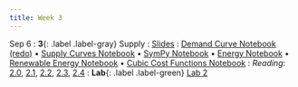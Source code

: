 ```yaml
---
title: Week 3
---
```


Sep 6
: **3**{: .label .label-gray} Supply
: [Slides](https://docs.google.com/presentation/d/123q5X25-_sJzG9w2b-movmgrOBI9r52aVrcuF8dzAZY/edit?usp=sharing)
: [Demand Curve Notebook (redo)](https://datahub.berkeley.edu/hub/user-redirect/git-pull?repo=https%3A%2F%2Fgithub.com%2Fdata-88e%2Ffa23-materials&urlpath=retro%2Ftree%2Ffa23-materials%2Flec%2Flec03%2Fdemand-curve-Fa23-2ndtry.ipynb&branch=main) &#8226; [Supply Curves Notebook](https://datahub.berkeley.edu/hub/user-redirect/git-pull?repo=https%3A%2F%2Fgithub.com%2Fdata-88e%2Ffa23-materials&urlpath=retro%2Ftree%2Ffa23-materials%2Flec%2Flec03%2F3.1-Supply.ipynb&branch=main) &#8226; [SymPy Notebook](https://datahub.berkeley.edu/hub/user-redirect/git-pull?repo=https%3A%2F%2Fgithub.com%2Fdata-88e%2Ffa23-materials&urlpath=retro%2Ftree%2Ffa23-materials%2Flec%2Flec03%2F3.2-sympy.ipynb&branch=main) &#8226; [Energy Notebook](https://datahub.berkeley.edu/hub/user-redirect/git-pull?repo=https%3A%2F%2Fgithub.com%2Fdata-88e%2Ffa23-materials&urlpath=retro%2Ftree%2Ffa23-materials%2Flec%2Flec03%2F3.3a-california-energy.ipynb&branch=main) &#8226; [Renewable Energy Notebook](https://datahub.berkeley.edu/hub/user-redirect/git-pull?repo=https%3A%2F%2Fgithub.com%2Fdata-88e%2Ffa23-materials&urlpath=retro%2Ftree%2Ffa23-materials%2Flec%2Flec03%2F3.3b-a-really-hot-tuesday.ipynb&branch=main) &#8226; [Cubic Cost Functions Notebook](https://datahub.berkeley.edu/hub/user-redirect/git-pull?repo=https%3A%2F%2Fgithub.com%2Fdata-88e%2Ffa23-materials&urlpath=retro%2Ftree%2Ffa23-materials%2Flec%2Flec03%2FCubicCostCurve.ipynb&branch=main)
: *Reading*: [2.0](https://data-88e.github.io/textbook/content/02-supply/index.html), [2.1](https://data-88e.github.io/textbook/content/02-supply/01-supply.html), [2.2](https://data-88e.github.io/textbook/content/02-supply/02-eep147-example.html), [2.3](https://data-88e.github.io/textbook/content/02-supply/03-market-equilibria.html), [2.4](https://data-88e.github.io/textbook/content/02-supply/04-sympy.html)
: **Lab**{: .label .label-green} [Lab 2](https://datahub.berkeley.edu/hub/user-redirect/git-pull?repo=https%3A%2F%2Fgithub.com%2Fdata-88e%2Ffa23-materials&urlpath=retro%2Ftree%2Ffa23-materials%2Flab%2Flab02%2Flab02.ipynb&branch=main)
